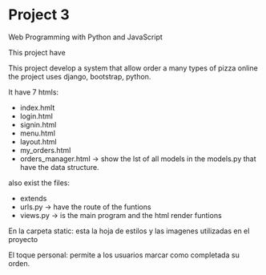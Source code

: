 # Project 3

Web Programming with Python and JavaScript

This project have 

This project develop a system that allow order a many types of pizza online
the project uses django, bootstrap, python. 

It have 7 htmls:
- index.hmlt 
- login.html 
- signin.html 
- menu.html 
- layout.html
- my_orders.html 
- orders_manager.html -> show the lst of all models in the models.py that have the data structure. 

also exist the files:  
- extends 
- urls.py -> have the route of the funtions 
- views.py -> is the main program and the html render funtions

En la carpeta static: esta la hoja de estilos y las imagenes utilizadas en el proyecto 

El toque personal: permite a los usuarios marcar como completada su orden. 

